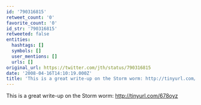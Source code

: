 ```yaml
---
id: '790316815'
retweet_count: '0'
favorite_count: '0'
id_str: '790316815'
retweeted: false
entities:
  hashtags: []
  symbols: []
  user_mentions: []
  urls: []
original_url: https://twitter.com/jth/status/790316815
date: '2008-04-16T14:10:19.000Z'
title: 'This is a great write-up on the Storm worm: http://tinyurl.com/678oyz'
---
```


This is a great write-up on the Storm worm: http://tinyurl.com/678oyz